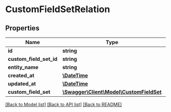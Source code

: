 # CustomFieldSetRelation

## Properties
Name | Type | Description | Notes
------------ | ------------- | ------------- | -------------
**id** | **string** |  | [optional] 
**custom_field_set_id** | **string** |  | 
**entity_name** | **string** |  | 
**created_at** | [**\DateTime**](\DateTime.md) |  | 
**updated_at** | [**\DateTime**](\DateTime.md) |  | [optional] 
**custom_field_set** | [**\Swagger\Client\Model\CustomFieldSet**](CustomFieldSet.md) |  | [optional] 

[[Back to Model list]](../../README.md#documentation-for-models) [[Back to API list]](../../README.md#documentation-for-api-endpoints) [[Back to README]](../../README.md)


